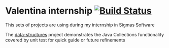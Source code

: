 # Valentina internship [![Build Status](https://travis-ci.org/vmalaya/internship.svg?branch=master)](https://travis-ci.org/vmalaya/internship)
This sets of projects are using during my internship in Sigmas Software

<!--
[toc]
-->

The [data-structures] project demonstrates the Java Collections
functionality covered by unit test for quick guide or future
refinements

<!--
references
-->

[data-structures]: data-structures
